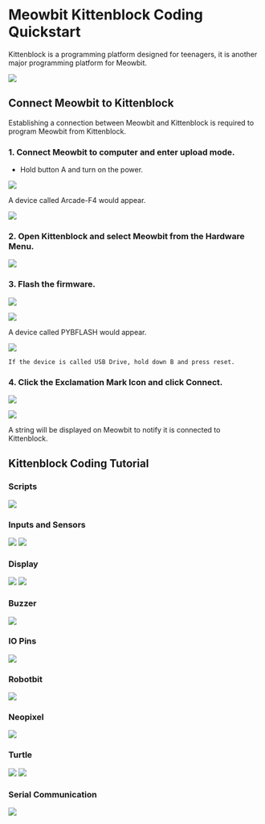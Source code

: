 # Meowbit Kittenblock Coding Quickstart

Kittenblock is a programming platform designed for teenagers, it is another major programming platform for Meowbit.

![](../functional_module/PWmodules/images/kbbanner.png)

## Connect Meowbit to Kittenblock

Establishing a connection between Meowbit and Kittenblock is required to program Meowbit from Kittenblock.

### 1. Connect Meowbit to computer and enter upload mode.

- Hold button A and turn on the power.

![](./images/kb1.jpg)

A device called Arcade-F4 would appear.

![](./images/kb2.png)

### 2. Open Kittenblock and select Meowbit from the Hardware Menu.

![](./images/kb3_1.png)

### 3. Flash the firmware.

![](./images/kb4_1.png)

![](./images/kb5_1.png)

A device called PYBFLASH would appear.

![](./images/kb6.png)

    If the device is called USB Drive, hold down B and press reset.

### 4. Click the Exclamation Mark Icon and click Connect.

![](./images/kb7_1.png)

![](./images/kb8_1.png)

A string will be displayed on Meowbit to notify it is connected to Kittenblock.

## Kittenblock Coding Tutorial

### Scripts

![](./images/kb9_1.png)

### Inputs and Sensors

![](./images/kb10_1.png)
![](./images/kb10_2.png)

### Display

![](./images/kb11_1.png)
![](./images/kb11_2.png)

### Buzzer

![](./images/kb12_1.png)

### IO Pins

![](./images/kb13_1.png)

### Robotbit

![](./images/kb15_1.png)

### Neopixel

![](./images/kb17_1.png)

### Turtle

![](./images/kb16_1.png)
![](./images/kb16_2.png)

### Serial Communication

![](./images/kb14_1.png)